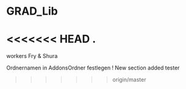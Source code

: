 # GRAD_Lib
<<<<<<< HEAD
.
=======
workers Fry & Shura

Ordnernamen in AddonsOrdner festlegen !
New section added
tester
>>>>>>> origin/master
